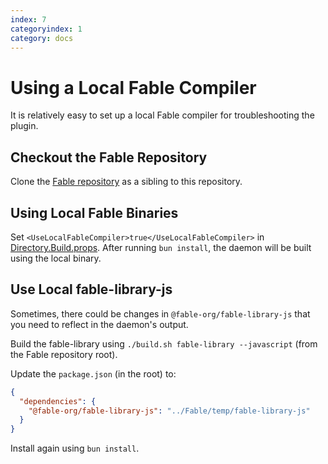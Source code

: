 ```yaml
---
index: 7
categoryindex: 1
category: docs
---
```


# Using a Local Fable Compiler

It is relatively easy to set up a local Fable compiler for troubleshooting the plugin.

## Checkout the Fable Repository

Clone the [Fable repository](https://github.com/fable-compiler/Fable) as a sibling to this repository.

## Using Local Fable Binaries

Set `<UseLocalFableCompiler>true</UseLocalFableCompiler>` in [Directory.Build.props](https://github.com/nojaf/vite-plugin-fable/blob/main/Directory.Build.props). After running `bun install`, the daemon will be built using the local binary.

## Use Local fable-library-js

Sometimes, there could be changes in `@fable-org/fable-library-js` that you need to reflect in the daemon's output.

Build the fable-library using `./build.sh fable-library --javascript` (from the Fable repository root).

Update the `package.json` (in the root) to:

```json
{
  "dependencies": {
    "@fable-org/fable-library-js": "../Fable/temp/fable-library-js"
  }
}
```

Install again using `bun install`.
